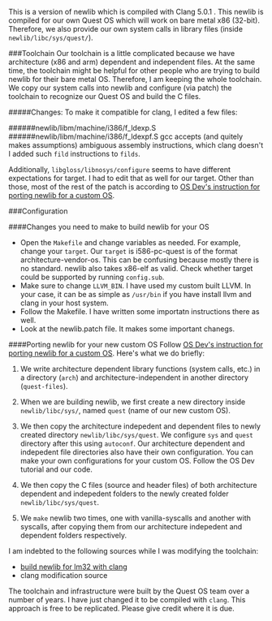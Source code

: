 This is a version of newlib which is compiled with Clang 5.0.1 . This newlib is  compiled for our own Quest OS which will work on bare metal x86 (32-bit). Therefore, we also provide our own system calls in library files (inside `newlib/libc/sys/quest/`).

###Toolchain
Our toolchain is a little complicated because we have architecture (x86 and arm) dependent and independent files. At the same time, the toolchain might be helpful for other people who are trying to build newlib for their bare metal OS. Therefore, I am keeping the whole toolchain. We copy our system calls into newlib and configure (via patch) the toolchain to recognize our Quest OS and build the C files.

#####Changes:
To make it compatible for clang, I edited a few files:

######newlib/libm/machine/i386/f_ldexp.S
######newlib/libm/machine/i386/f_ldexpf.S
gcc accepts (and quitely makes assumptions) ambiguous assembly instructions, which clang doesn't I added such `fild` instructions to `filds`.

Additionally, `libgloss/libnosys/configure` seems to have different expectations for target. I had to edit that as well for our target. Other than those, most of the rest of the patch is according to [OS Dev's instruction for porting newlib for a custom OS](https://wiki.osdev.org/Porting_Newlib).

###Configuration

####Changes you need to make to build newlib for your OS

- Open the `Makefile` and change variables as needed. For example, change your `target`. Our `target` is i586-pc-quest is of the format architecture-vendor-os. This can be confusing because mostly there is no standard. newlib also takes x86-elf as valid. Check whether target could be supported by running `config.sub`.
- Make sure to change `LLVM_BIN`. I have used my custom built LLVM. In your case, it can be as simple as `/usr/bin` if you have install llvm and clang in your host system.
- Follow the Makefile. I have written some importatn instructions there as well.
- Look at the newlib.patch file. It makes some important chanegs.

####Porting newlib for your new custom OS
Follow [OS Dev's instruction for porting newlib for a custom OS](https://wiki.osdev.org/Porting_Newlib). Here's what we do briefly:

1. We write architecture dependent library functions (system calls, etc.) in a directory (`arch`) and architecture-independent in another directory (`quest-files`). 

2. When we are building newlib, we first create a new directory inside `newlib/libc/sys/`, named `quest` (name of our new custom OS).

3. We then copy the architecture indepedent and dependent files to newly created directory `newlib/libc/sys/quest`. We configure `sys` and `quest` directory after this using `autoconf`. Our architecture dependent and indepedent file directories also have their own configuration. You can make your own configurations for your custom OS. Follow the OS Dev tutorial and our code.

4. We then copy the C files (source and header files) of both architecture dependent and indepedent folders to the newly created folder `newlib/libc/sys/quest`.

5. We `make` newlib two times, one with vanilla-syscalls and another with syscalls, after copying them from our architecture indepedent and dependent folders respectively.

I am indebted to the following sources while I was modifying the toolchain:

- [build newlib for lm32 with clang](https://github.com/jpbonn/Newlib-build-scripts/blob/master/Makefile)
- clang modification source

The toolchain and infrastructure were built by the Quest OS team over a number of years. I have just changed it to be compiled with `clang`. This approach is free to be replicated. Please give credit where it is due.